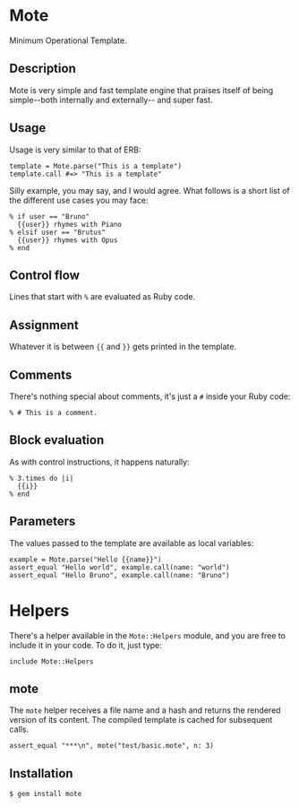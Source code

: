 Mote
====

Minimum Operational Template.

Description
-----------

Mote is very simple and fast template engine that praises itself of being
simple--both internally and externally-- and super fast.

Usage
-----

Usage is very similar to that of ERB:

    template = Mote.parse("This is a template")
    template.call #=> "This is a template"

Silly example, you may say, and I would agree. What follows is a short list of
the different use cases you may face:


    % if user == "Bruno"
      {{user}} rhymes with Piano
    % elsif user == "Brutus"
      {{user}} rhymes with Opus
    % end

## Control flow

Lines that start with `%` are evaluated as Ruby code.

## Assignment

Whatever it is between `{{` and `}}` gets printed in the template.

## Comments

There's nothing special about comments, it's just a `#` inside your Ruby code:

    % # This is a comment.


## Block evaluation

As with control instructions, it happens naturally:

    % 3.times do |i|
      {{i}}
    % end

## Parameters

The values passed to the template are available as local variables:

    example = Mote.parse("Hello {{name}}")
    assert_equal "Hello world", example.call(name: "world")
    assert_equal "Hello Bruno", example.call(name: "Bruno")

# Helpers

There's a helper available in the `Mote::Helpers` module, and you are
free to include it in your code. To do it, just type:

    include Mote::Helpers

## mote

The `mote` helper receives a file name and a hash and returns the rendered
version of its content. The compiled template is cached for subsequent calls.

    assert_equal "***\n", mote("test/basic.mote", n: 3)

Installation
------------

    $ gem install mote
